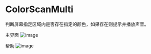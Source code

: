 # ColorScanMulti
判断屏幕指定区域内是否存在指定的颜色，如果存在则提示并播放声音。

主界面
![image](https://github.com/renrendoushikexuejia/ColorScanMulti/assets/114080693/aa6b86c8-ac6c-495c-93bc-d378467bce2d)

帮助
![image](https://github.com/renrendoushikexuejia/ColorScanMulti/assets/114080693/70b84410-c9d0-4fa3-bcf2-f351dd5a5bda)
